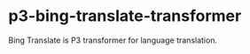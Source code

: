 p3-bing-translate-transformer
=============================

Bing Translate is P3 transformer for language translation.

